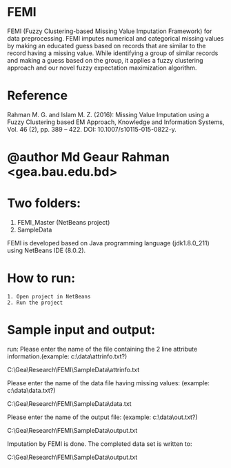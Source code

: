 # FEMI
FEMI (Fuzzy Clustering-based Missing Value Imputation Framework) for data preprocessing.  FEMI imputes numerical and categorical missing values by making an educated guess based on records that are similar to the record having a missing value. While identifying a group of similar records and making a guess based on the group, it applies a fuzzy clustering approach and our novel fuzzy expectation maximization algorithm.

# Reference

Rahman M. G. and Islam M. Z. (2016): Missing Value Imputation using a Fuzzy Clustering based EM Approach, Knowledge and Information Systems, Vol. 46 (2), pp. 389 – 422. DOI: 10.1007/s10115-015-0822-y. 
 
# @author Md Geaur Rahman <gea.bau.edu.bd>
  
# Two folders:
 
 1. FEMI_Master (NetBeans project)
 2. SampleData 
 
 FEMI is developed based on Java programming language (jdk1.8.0_211) using NetBeans IDE (8.0.2). 
 
# How to run:
 
	1. Open project in NetBeans
	2. Run the project

# Sample input and output:
run:
Please enter the name of the file containing the 2 line attribute information.(example: c:\data\attrinfo.txt?)

C:\Gea\Research\FEMI\SampleData\attrinfo.txt

Please enter the name of the data file having missing values: (example: c:\data\data.txt?)

C:\Gea\Research\FEMI\SampleData\data.txt

Please enter the name of the output file: (example: c:\data\out.txt?)

C:\Gea\Research\FEMI\SampleData\output.txt


Imputation by FEMI is done. The completed data set is written to: 

C:\Gea\Research\FEMI\SampleData\output.txt

